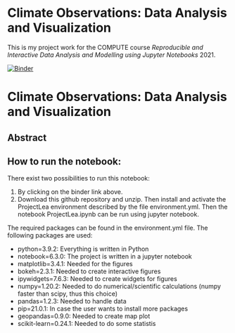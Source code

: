 # Climate Observations: Data Analysis and Visualization

This is my project work for the COMPUTE course *Reproducible and Interactive Data Analysis and Modelling using Jupyter Notebooks* 2021.

[![Binder](https://mybinder.org/badge_logo.svg)](https://mybinder.org/v2/gh/teokem/project-work-2021-LeaMikoV/HEAD)

# Climate Observations: Data Analysis and Visualization

## Abstract


## How to run the notebook:
There exist two possibilities to run this notebook:
1) By clicking on the binder link above.
2) Download this github repository and unzip. Then install and activate the ProjectLea environment described by the file environment.yml. Then the notebook ProjectLea.ipynb can be run using jupyter notebook.

The required packages can be found in the environment.yml file. The following packages are used:
  - python=3.9.2: Everything is written in Python
  - notebook=6.3.0: The project is written in a jupyter notebook
  - matplotlib=3.4.1: Needed for the figures
  - bokeh=2.3.1: Needed to create interactive figures
  - ipywidgets=7.6.3: Needed to create widgets for figures
  - numpy=1.20.2: Needed to do numerical/scientific calculations (numpy faster than scipy, thus this choice)
  - pandas=1.2.3: Needed to handle data
  - pip=21.0.1: In case the user wants to install more packages
  - geopandas=0.9.0: Needed to create map plot
  - scikit-learn=0.24.1: Needed to do some statistis

